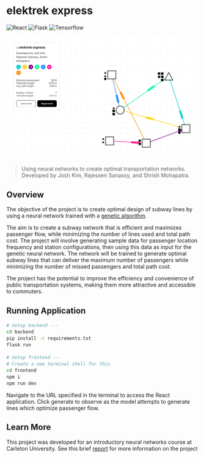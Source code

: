 # elektrek express
![React](https://img.shields.io/badge/-React-000?style=flat&logo=React)
![Flask](https://img.shields.io/badge/-Flask-000?style=flat&logo=flask)
![Tensorflow](https://img.shields.io/badge/-Tensorflow-000?style=flat&logo=Tensorflow)

<img src="cover.png">

> Using neural networks to create optimal transportation networks. Developed by Josh Kim, Rajessen Sanassy, and Shrish Mohapatra.

## Overview
The objective of the project is to create optimal design of subway lines by using a neural network trained with a [genetic algorithm](https://en.wikipedia.org/wiki/Genetic_algorithm).

The aim is to create a subway network that is efficient and maximizes passenger flow, while minimizing the number of lines used and total path cost. The project will involve generating sample data for passenger location frequency and station configurations, then using this data as input for the genetic neural network. The network will be trained to generate optimal subway lines that can deliver the maximum number of passengers while minimizing the number of missed passengers and total path cost.

The project has the potential to improve the efficiency and convenience of public transportation systems, making them more attractive and accessible to commuters.

## Running Application
```bash
# Setup backend ---
cd backend
pip install -r requirements.txt
flask run

# Setup frontend ---
# Create a new terminal shell for this
cd frontend
npm i
npm run dev
```

Navigate to the URL specified in the terminal to access the React application. Click generate to observe as the model attempts to generate lines which optimize passenger flow.

## Learn More
This project was developed for an introductory neural networks course at Carleton University. See this brief [report](elektrek-express_report.pdf) for more information on the project